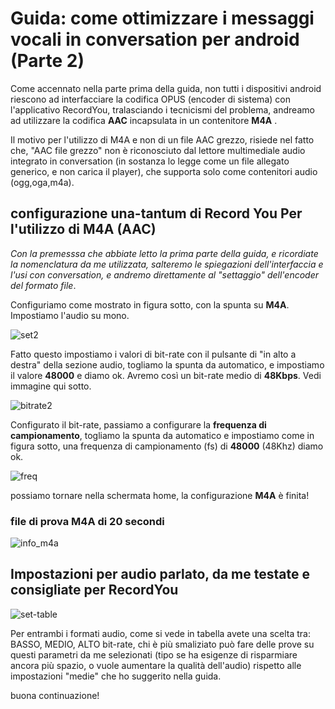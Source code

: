 # Guida: come ottimizzare i messaggi vocali in conversation per android (Parte 2)

Come accennato nella parte prima della guida, non tutti i dispositivi android riescono  ad interfacciare la codifica OPUS (encoder di sistema) con l'applicativo RecordYou, tralasciando i tecnicismi del problema,  andreamo ad utilizzare la codifica **AAC** incapsulata in un contenitore **M4A** .

Il motivo per l'utilizzo di M4A e non di un file AAC grezzo, risiede nel fatto che, "AAC file grezzo" non è riconosciuto dal lettore multimediale audio integrato in conversation (in sostanza lo legge come un file allegato generico, e non carica il player), che supporta solo come contenitori audio (ogg,oga,m4a).

## configurazione una-tantum di Record You Per l'utilizzo di M4A (AAC)

*Con la premesssa che abbiate letto la prima parte della guida, e ricordiate la nomenclatura da me utilizzata, salteremo le spiegazioni dell'interfaccia e l'usi con conversation, e andremo direttamente al "settaggio" dell'encoder del formato file*.

Configuriamo come mostrato in figura sotto, con la spunta su **M4A**. Impostiamo l'audio su mono.

![set2](img_guida_recordyou/set2.jpg)

Fatto questo impostiamo i valori di bit-rate con il pulsante di "in alto a destra" della sezione audio, togliamo la spunta da automatico, e impostiamo il valore **48000** e diamo ok. Avremo così un bit-rate medio di **48Kbps**. Vedi immagine qui sotto.


![bitrate2](img_guida_recordyou/bitrate2.jpg)

Configurato il bit-rate, passiamo a configurare la **frequenza di campionamento**, togliamo la spunta da automatico e impostiamo come in figura sotto, una frequenza di campionamento (fs) di **48000** (48Khz) diamo ok.

![freq](img_guida_recordyou/freq.jpg)

possiamo tornare nella schermata home, la configurazione  **M4A** è finita!

### file di prova M4A di 20 secondi

![info_m4a](img_guida_recordyou/info_m4a.jpg)

## Impostazioni per audio parlato, da me testate e consigliate per RecordYou

![set-table](img_guida_recordyou/RecordYou2_set_voice.png)

Per entrambi i formati audio, come si vede in tabella avete una scelta tra: BASSO, MEDIO, ALTO bit-rate, chi è più smaliziato può fare delle prove su questi parametri da me selezionati (tipo se ha esigenze di risparmiare ancora più spazio, o vuole aumentare la qualità dell'audio) rispetto alle impostazioni "medie" che ho suggerito nella guida.

buona continuazione!


